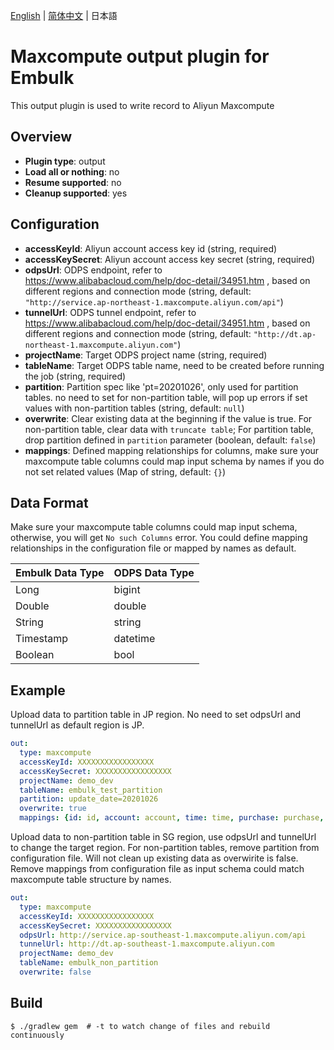 [English](./README.md) | [简体中文](./README_zh-CN.md) | 日本語

# Maxcompute output plugin for Embulk

This output plugin is used to write record to Aliyun Maxcompute

## Overview

* **Plugin type**: output
* **Load all or nothing**: no
* **Resume supported**: no
* **Cleanup supported**: yes

## Configuration

- **accessKeyId**: Aliyun account access key id (string, required)
- **accessKeySecret**: Aliyun account access key secret (string, required)
- **odpsUrl**: ODPS endpoint, refer to https://www.alibabacloud.com/help/doc-detail/34951.htm , based on different regions and connection mode (string, default: `"http://service.ap-northeast-1.maxcompute.aliyun.com/api"`)
- **tunnelUrl**: ODPS tunnel endpoint, refer to https://www.alibabacloud.com/help/doc-detail/34951.htm , based on different regions and connection mode (string, default: `"http://dt.ap-northeast-1.maxcompute.aliyun.com"`)
- **projectName**: Target ODPS project name (string, required)
- **tableName**: Target ODPS table name, need to be created before running the job (string, required)
- **partition**: Partition spec like 'pt=20201026', only used for partition tables. no need to set for non-partition table, will pop up errors if set values with non-partition tables (string, default: `null`)
- **overwrite**: Clear existing data at the beginning if the value is true. For non-partition table, clear data with `truncate table`; For partition table, drop partition defined in `partition` parameter (boolean, default: `false`)
- **mappings**: Defined mapping relationships for columns, make sure your maxcompute table columns could map input schema by names if you do not set related values (Map of string, default: `{}`)

## Data Format
Make sure your maxcompute table columns could map input schema, otherwise, you will get `No such Columns` error.
You could define mapping relationships in the configuration file or mapped by names as default.

| Embulk Data Type | ODPS Data Type    |
| --------         | ----- |
| Long             |bigint |
| Double           |double |
| String           |string |
| Timestamp        |datetime |
| Boolean          |bool |

## Example

Upload data to partition table in JP region.
No need to set odpsUrl and tunnelUrl as default region is JP.

```yaml
out:
  type: maxcompute
  accessKeyId: XXXXXXXXXXXXXXXXX
  accessKeySecret: XXXXXXXXXXXXXXXXX
  projectName: demo_dev
  tableName: embulk_test_partition
  partition: update_date=20201026
  overwrite: true
  mappings: {id: id, account: account, time: time, purchase: purchase, comments: comments}
```

Upload data to non-partition table in SG region, use odpsUrl and tunnelUrl to change the target region.
For non-partition tables, remove partition from configuration file.
Will not clean up existing data as overwirite is false.
Remove mappings from configuration file as input schema could match maxcompute table structure by names.
```yaml
out:
  type: maxcompute
  accessKeyId: XXXXXXXXXXXXXXXXX
  accessKeySecret: XXXXXXXXXXXXXXXXX
  odpsUrl: http://service.ap-southeast-1.maxcompute.aliyun.com/api
  tunnelUrl: http://dt.ap-southeast-1.maxcompute.aliyun.com
  projectName: demo_dev
  tableName: embulk_non_partition
  overwrite: false
```


## Build

```
$ ./gradlew gem  # -t to watch change of files and rebuild continuously
```
